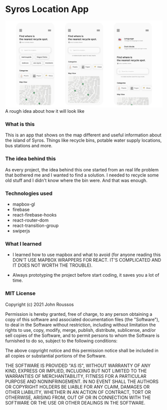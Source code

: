 # Syros Location App 

![](frame.png)
A rough idea about how it will look like

### What is this

This is an app that shows on the map different and useful information about the island of Syros. Things like recycle bins, potable water supply locations, bus stations and more.

### The idea behind this 

As every project, the idea behind this one started from an real life problem that bothered me and I wanted to find a solution. I needed to recycle some old stuff and I didn't know where the bin were. And that was enough.

### Technologies used

- mapbox-gl
- firebase
- react-firebase-hooks
- react-router-dom
- react-transition-group 
- swiperjs

### What I learned 

- I learned how to use mapbox and what to avoid (for anyone reading this DON'T USE MAPBOX WRAPPERS FOR REACT. IT'S COMPLICATED AND IT DOES NOT WORTH THE TROUBLE).

- Always prototyping the project before start coding, it saves you a lot of time.
  
### MIT License

Copyright (c) 2021 John Roussos

Permission is hereby granted, free of charge, to any person obtaining a copy
of this software and associated documentation files (the "Software"), to deal
in the Software without restriction, including without limitation the rights
to use, copy, modify, merge, publish, distribute, sublicense, and/or sell
copies of the Software, and to permit persons to whom the Software is
furnished to do so, subject to the following conditions:

The above copyright notice and this permission notice shall be included in all
copies or substantial portions of the Software.

THE SOFTWARE IS PROVIDED "AS IS", WITHOUT WARRANTY OF ANY KIND, EXPRESS OR
IMPLIED, INCLUDING BUT NOT LIMITED TO THE WARRANTIES OF MERCHANTABILITY,
FITNESS FOR A PARTICULAR PURPOSE AND NONINFRINGEMENT. IN NO EVENT SHALL THE
AUTHORS OR COPYRIGHT HOLDERS BE LIABLE FOR ANY CLAIM, DAMAGES OR OTHER
LIABILITY, WHETHER IN AN ACTION OF CONTRACT, TORT OR OTHERWISE, ARISING FROM,
OUT OF OR IN CONNECTION WITH THE SOFTWARE OR THE USE OR OTHER DEALINGS IN THE
SOFTWARE.
